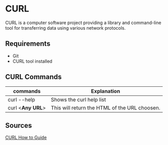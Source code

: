 # CURL

CURL is a computer software project providing a library and command-line tool for transferring data using various network protocols.

## Requirements

- Git
- CURL tool installed

## CURL Commands

|                commands                      |                   Explanation                              |
|----------------------------------------------|------------------------------------------------------------|
| curl --help                                  |    Shows the curl help list                                |
| curl <**Any URL**>                           |    This will return the HTML of the URL choosen.           |


## Sources 

[CURL How to Guide](https://curl.haxx.se/)
